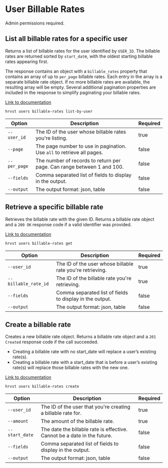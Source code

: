 # User Billable Rates

Admin permissions required.

## List all billable rates for a specific user

Returns a list of billable rates for the user identified by `USER_ID`. The billable rates are returned sorted by `start_dat`e, with the oldest starting billable rates appearing first.

The response contains an object with a `billable_rates` property that contains an array of up to `per_page` billable rates. Each entry in the array is a separate billable rate object. If no more billable rates are available, the resulting array will be empty. Several additional pagination properties are included in the response to simplify paginating your billable rates.

[Link to documentation](https://help.getharvest.com/api-v2/users-api/users/billable-rates/#list-all-billable-rates-for-a-specific-user)

```
hrvst users billable-rates list-by-user
```

| Option       | Description                                                            | Required |
| ------------ | ---------------------------------------------------------------------- | -------- |
| `--user_id`  | The ID of the user whose billable rates you're listing.                | true     |
| `--page`     | The page number to use in pagination. Use `all` to retrieve all pages. | false    |
| `--per_page` | The number of records to return per page. Can range between 1 and 100. | false    |
| `--fields`   | Comma separated list of fields to display in the output.               | false    |
| `--output`   | The output format: json, table                                         | false    |

## Retrieve a specific billable rate

Retrieves the billable rate with the given ID. Returns a billable rate object and a `200 OK` response code if a valid identifier was provided.

[Link to documentation](https://help.getharvest.com/api-v2/users-api/users/billable-rates/#retrieve-a-billable-rate)

```
hrvst users billable-rates get
```

| Option               | Description                                               | Required |
| -------------------- | --------------------------------------------------------- | -------- |
| `--user_id`          | The ID of the user whose billable rate you're retrieving. | true     |
| `--billable_rate_id` | The ID of the billable rate you're retrieving.            | true     |
| `--fields`           | Comma separated list of fields to display in the output.  | false    |
| `--output`           | The output format: json, table                            | false    |

## Create a billable rate

Creates a new billable rate object. Returns a billable rate object and a `201 Created` response code if the call succeeded.

- Creating a billable rate with no start_date will replace a user’s existing rate(s).
- Creating a billable rate with a start_date that is before a user’s existing rate(s) will replace those billable rates with the new one.

[Link to documentation](https://help.getharvest.com/api-v2/users-api/users/billable-rates/#create-a-billable-rate)

```
hrvst users billable-rates create
```

| Option         | Description                                                              | Required |
| -------------- | ------------------------------------------------------------------------ | -------- |
| `--user_id`    | The ID of the user that you're creating a billable rate for.             | true     |
| `--amount`     | The amount of the billable rate.                                         | true     |
| `--start_date` | The date the billable rate is effective. Cannot be a date in the future. | false    |
| `--fields`     | Comma separated list of fields to display in the output.                 | false    |
| `--output`     | The output format: json, table                                           | false    |
